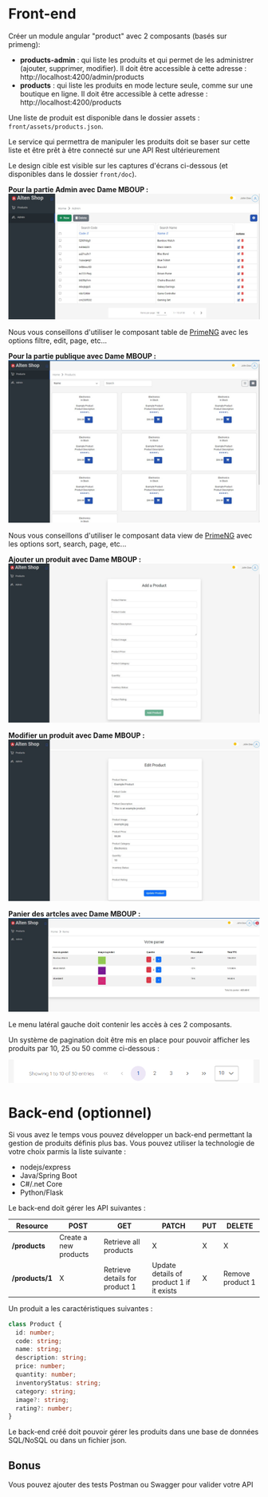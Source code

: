 # Front-end

Créer un module angular "product" avec 2 composants (basés sur primeng): 
 - **products-admin** : qui liste les produits et qui permet de les administrer (ajouter, supprimer, modifier).
    Il doit être accessible à cette adresse : http://localhost:4200/admin/products
 - **products** : qui liste les produits en mode lecture seule, comme sur une boutique en ligne.
    Il doit être accessible à cette adresse : http://localhost:4200/products

Une liste de produit est disponible dans le dossier assets : `front/assets/products.json`.

Le service qui permettra de manipuler les produits doit se baser sur cette liste et être prêt à être connecté sur une API Rest ultérieurement

Le design cible est visible sur les captures d'écrans ci-dessous (et disponibles dans le dossier `front/doc`).

<!-- **Pour la partie Admin :**
![admin](front/doc/products-admin.png) -->

**Pour la partie Admin avec Dame MBOUP :**
![admin](front/doc/dame/products-admin-dame.jpg)

Nous vous conseillons d'utiliser le composant table de [PrimeNG](https://primeng.org/table/filter) avec les options filtre, edit, page, etc...

 <!-- **Pour la partie publique :**
![public](front/doc/products.png) -->

 **Pour la partie publique avec Dame MBOUP :**
![public](front/doc/dame/products-dame.jpg)

Nous vous conseillons d'utiliser le composant data view de [PrimeNG](https://primeng.org/dataview) avec les options sort, search, page, etc...


 **Ajouter un produit  avec Dame MBOUP :**
![public](front/doc/dame/add-product-dame.jpg)


 **Modifier un produit  avec Dame MBOUP :**
![public](front/doc/dame/edit-product-dame.jpg)

 **Panier des artcles avec Dame MBOUP :**
![public](front/doc/dame/cart-items-dame.jpg)

Le menu latéral gauche doit contenir les accès à ces 2 composants.

Un système de pagination doit être mis en place pour pouvoir afficher les produits par 10, 25 ou 50 comme ci-dessous :

![pagination](front/doc/pagination.png)

# Back-end (optionnel)

Si vous avez le temps vous pouvez développer un back-end permettant la gestion de produits définis plus bas.
Vous pouvez utiliser la technologie de votre choix parmis la liste suivante :

- nodejs/express
- Java/Spring Boot
- C#/.net Core
- Python/Flask


Le back-end doit gérer les API suivantes : 

| Resource           | POST                  | GET                            | PATCH                                    | PUT | DELETE           |
| ------------------ | --------------------- | ------------------------------ | ---------------------------------------- | --- | ---------------- |
| **/products**      | Create a new products | Retrieve all products          | X                                        | X   |     X            |
| **/products/1**    | X                     | Retrieve details for product 1 | Update details of product 1 if it exists | X   | Remove product 1 |

Un produit a les caractéristiques suivantes : 

``` typescript
class Product {
  id: number;
  code: string;
  name: string;
  description: string;
  price: number;
  quantity: number;
  inventoryStatus: string;
  category: string;
  image?: string;
  rating?: number;
}
```

Le back-end créé doit pouvoir gérer les produits dans une base de données SQL/NoSQL ou dans un fichier json.

## Bonus

Vous pouvez ajouter des tests Postman ou Swagger pour valider votre API
